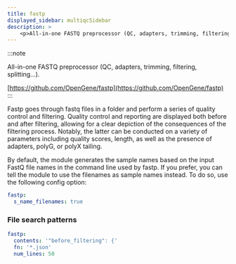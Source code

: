 ```yaml
---
title: fastp
displayed_sidebar: multiqcSidebar
description: >
    <p>All-in-one FASTQ preprocessor (QC, adapters, trimming, filtering, splitting...).</p>
---
```


<!--
~~~~~ DO NOT EDIT ~~~~~
This file is autogenerated from the MultiQC module python docstring.
Do not edit the markdown, it will be overwritten.

File path for the source of this content: multiqc/modules/fastp/fastp.py
~~~~~~~~~~~~~~~~~~~~~~~
-->

:::note
<p>All-in-one FASTQ preprocessor (QC, adapters, trimming, filtering, splitting...).</p>

[https://github.com/OpenGene/fastp](https://github.com/OpenGene/fastp)
:::

Fastp goes through fastq files in a folder and perform a series of quality control and filtering.
Quality control and reporting are displayed both before and after filtering, allowing for a clear
depiction of the consequences of the filtering process. Notably, the latter can be conducted on a
variety of parameters including quality scores, length, as well as the presence of adapters, polyG,
or polyX tailing.

By default, the module generates the sample names based on the input FastQ file names in
the command line used by fastp. If you prefer, you can tell the module to use
the filenames as sample names instead. To do so, use the following config option:

```yaml
fastp:
  s_name_filenames: true
```

### File search patterns

```yaml
fastp:
  contents: '"before_filtering": {'
  fn: '*.json'
  num_lines: 50
```
    